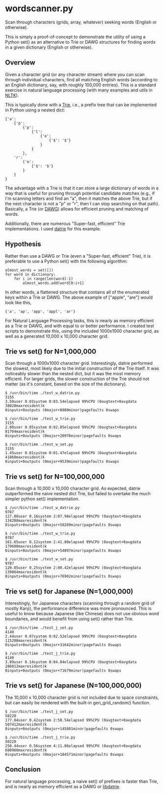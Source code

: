 # wordscanner.py
Scan through characters (grids, array, whatever) seeking words (English or otherwise).

This is simply a proof-of-concept to demonstrate the utility of using a Python set() as an alternative to Trie or DAWG structures for finding words in a given dictionary (English or otherwise).

## Overview
Given a character grid (or any character stream) where you can scan through individual characters, find all matching English words (according to an English dictionary, say, with roughly 100,000 entries). This is a standard exercise in natural language processing (with many examples and utils in [NLTK](https://www.nltk.org/)).

This is typically done with a [Trie](https://en.wikipedia.org/wiki/Trie), i.e., a prefix tree that can be implemented in Python using a nested dict:

    {'a': 
        {'p': 
            {'p': 
                {'l': 
                    {'e': 
                        {'$': '$'}
                    }
                }
            }, 
        'r': 
            {'e': 
                {'$': '$'}
            }
        }
    }

The advantage with a Trie is that it can store a large dictionary of words in a way that is useful for pruning through potential candidate matches (e.g., if I'm scanning letters and find an "a", then it matches the above Trie, but if the next character is not a "p" or "r", then I can stop searching on that path). Basically, a Trie (or [DAWG](https://en.wikipedia.org/wiki/Deterministic_acyclic_finite_state_automaton)) allows for efficient pruning and matching of words.

Additionally, there are numerous "Super-fast, efficient" Trie implementations. I used [datrie](https://github.com/pytries/datrie) for this example.

## Hypothesis

Rather than use a DAWG or Trie (even a "Super-fast, efficient" Trie), it is preferable to use a Python set() with the following algorithm:

    almost_words = set([])
    for word in dictionary:
        for i in range(len(word)-1)
            almost_words.add(word[0:i+1]

In other words, a flattened structure that contains all of the enumerated keys within a Trie or DAWG. The above example of ["apple", "are"] would look like this,

    {'a', 'ap', 'app', 'appl', 'ar'}

For Natural Language Processing tasks, this is nearly as memory efficient as a Trie or DAWG, and with equal to or better performance. I created test scripts to demonstrate this, using the included 1000x1000 character grid, as well as a generated 10,000 x 10,000 character grid.


## Trie vs set() for N=1,000,000
Scan through a 1000x1000 character grid. Interestingly, datrie performed the slowest, most likely due to the initial construction of the Trie itself. It was noticeably slower than the nested dict, but it was the most memory efficient. For larger grids, the slower construction of the Trie should not matter (as it's constant, based on the size of the dictionary).

    $ /usr/bin/time ./test_w_datrie.py
    3155
    3.50user 0.03system 0:03.54elapsed 99%CPU (0avgtext+0avgdata 38028maxresident)k
    0inputs+0outputs (0major+8880minor)pagefaults 0swaps

    $ /usr/bin/time ./test_w_trie.py
    3155
    2.00user 0.05system 0:02.05elapsed 99%CPU (0avgtext+0avgdata 81704maxresident)k
    0inputs+0outputs (0major+20976minor)pagefaults 0swaps

    $ /usr/bin/time ./test_w_set.py
    3155
    1.45user 0.01system 0:01.47elapsed 99%CPU (0avgtext+0avgdata 41860maxresident)k
    0inputs+0outputs (0major+9539minor)pagefaults 0swaps

## Trie vs set() for N=100,000,000
Scan through a 10,000 x 10,000 character grid. As expected, datrie outperformed the naive nested dict Trie, but failed to overtake the much simpler python set() implementation.

    $ /usr/bin/time ./test_w_datrie.py
    9787
    127.80user 0.16system 2:07.98elapsed 99%CPU (0avgtext+0avgdata 134288maxresident)k
    0inputs+0outputs (0major+58289minor)pagefaults 0swaps

    $ /usr/bin/time ./test_w_trie.py
    9787
    161.65user 0.12system 2:41.80elapsed 99%CPU (0avgtext+0avgdata 179600maxresident)k
    0inputs+0outputs (0major+54897minor)pagefaults 0swaps

    $ /usr/bin/time ./test_w_set.py
    9787
    120.05user 0.25system 2:00.42elapsed 99%CPU (0avgtext+0avgdata 139864maxresident)k
    0inputs+0outputs (0major+76902minor)pagefaults 0swaps
    
## Trie vs set() for Japanese (N=1,000,000)
Interestingly, for Japanese characters (scanning through a random grid of mostly Kanji), the performance difference was more pronounced. This is useful to know because Japanese (like Chinese) does not use obvious word boundaries, and would benefit from using set() rather than Trie.

    $ /usr/bin/time ./test_j_set.py
    4140
    2.44user 0.07system 0:02.52elapsed 99%CPU (0avgtext+0avgdata 115208maxresident)k
    0inputs+0outputs (0major+31642minor)pagefaults 0swaps

    $ /usr/bin/time ./test_j_trie.py
    4140
    3.89user 0.14system 0:04.04elapsed 99%CPU (0avgtext+0avgdata 286012maxresident)k
    0inputs+0outputs (0major+71679minor)pagefaults 0swaps

## Trie vs set() for Japanese (N=100,000,000)
The 10,000 x 10,000 character grid is not included due to space constraints, but can easily be rendered with the built-in gen_grid_random() function.

    $ /usr/bin/time ./test_j_set.py
    50220
    177.84user 0.42system 2:58.54elapsed 99%CPU (0avgtext+0avgdata 507412maxresident)k
    0inputs+0outputs (0major+145801minor)pagefaults 0swaps

    $ /usr/bin/time ./test_j_trie.py
    50220
    250.44user 0.56system 4:11.86elapsed 99%CPU (0avgtext+0avgdata 680960maxresident)k
    0inputs+0outputs (0major+184571minor)pagefaults 0swaps


## Conclusion
For natural language processing, a naive set() of prefixes is faster than Trie, and is nearly as memory efficient as a DAWG or [libdatrie](https://linux.thai.net/~thep/datrie/datrie.html).

